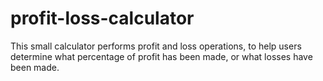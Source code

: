# profit-loss-calculator
This small calculator performs profit and loss operations, to help users determine what percentage of profit has been made, or what losses have been made.
